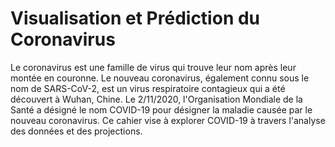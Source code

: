 # Visualisation et Prédiction du Coronavirus

Le coronavirus est une famille de virus qui trouve leur nom après leur montée en couronne. Le nouveau
coronavirus, également connu sous le nom de SARS-CoV-2, est un virus respiratoire contagieux qui
a été découvert à Wuhan, Chine. Le 2/11/2020, l'Organisation Mondiale de la Santé a désigné le
nom COVID-19 pour désigner la maladie causée par le nouveau coronavirus. Ce cahier vise à
explorer COVID-19 à travers l'analyse des données et des projections.
